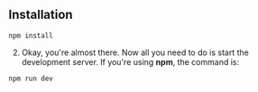 ## Installation

```
npm install
```

2. Okay, you're almost there. Now all you need to do is start the development server. If you're using **npm**, the command is:

```
npm run dev
```